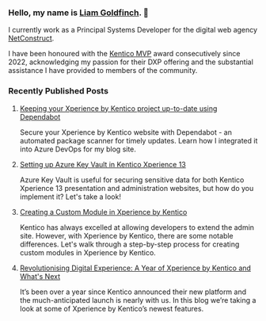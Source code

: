 ### Hello, my name is [Liam Goldfinch](https://www.goldfinch.me/). 👋

I currently work as a Principal Systems Developer for the digital web agency [NetConstruct](https://www.netconstruct.com/).

I have been honoured with the [Kentico MVP](https://www.kentico.com/partners/mvp-program) award consecutively since 2022, acknowledging my passion for their DXP offering and the substantial assistance I have provided to members of the community.

<!--
**liamgold/liamgold** is a ✨ _special_ ✨ repository because its `README.md` (this file) appears on your GitHub profile.

Here are some ideas to get you started:

- 🔭 I’m currently working on ...
- 🌱 I’m currently learning ...
- 👯 I’m looking to collaborate on ...
- 🤔 I’m looking for help with ...
- 💬 Ask me about ...
- 📫 How to reach me: ...
- 😄 Pronouns: ...
- ⚡ Fun fact: ...
-->
### Recently Published Posts

<ol>
        <li>
            <a href="https://www.goldfinch.me/blog/keeping-your-xperience-by-kentico-project-up-to-date-using-dependabot">Keeping your Xperience by Kentico project up-to-date using Dependabot</a>
            <p>Secure your Xperience by Kentico website with Dependabot - an automated package scanner for timely updates. Learn how I integrated it into Azure DevOps for my blog site.</p>
        </li>
        <li>
            <a href="https://www.goldfinch.me/blog/setting-up-azure-key-vault-in-kentico-xperience-13">Setting up Azure Key Vault in Kentico Xperience 13</a>
            <p>Azure Key Vault is useful for securing sensitive data for both Kentico Xperience 13 presentation and administration websites, but how do you implement it? Let's take a look!</p>
        </li>
        <li>
            <a href="https://www.goldfinch.me/blog/creating-a-custom-module-in-xperience-by-kentico">Creating a Custom Module in Xperience by Kentico</a>
            <p>Kentico has always excelled at allowing developers to extend the admin site. However, with Xperience by Kentico, there are some notable differences. Let's walk through a step-by-step process for creating custom modules in Xperience by Kentico.</p>
        </li>
        <li>
            <a href="https://www.goldfinch.me/blog/revolutionising-digital-experience-a-year-of-xperience-by-kentico-and-what-s-next">Revolutionising Digital Experience: A Year of Xperience by Kentico and What's Next</a>
            <p>It’s been over a year since Kentico announced their new platform and the much-anticipated launch is nearly with us. In this blog we’re taking a look at some of Xperience by Kentico’s newest features.</p>
        </li>
    </ol>

